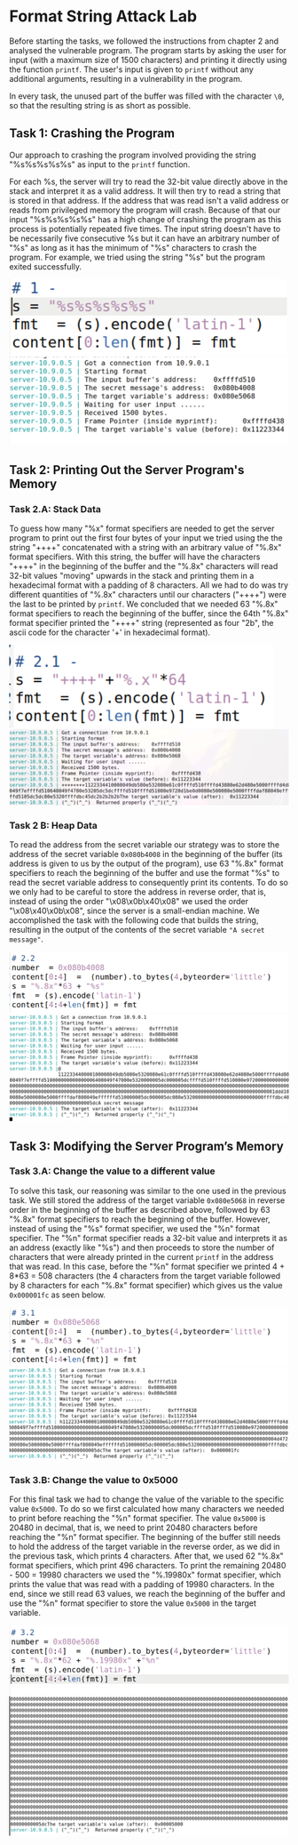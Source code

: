 # Format String Attack Lab

Before starting the tasks, we followed the instructions from chapter 2 and analysed the vulnerable program. The program starts by asking  the user for input (with a maximum size of 1500 characters)  and printing it directly using the function `printf`. The user's input is given to `printf` without any additional arguments, resulting in a vulnerability in the program.

 In every task, the unused part of the buffer was filled with the character `\0`, so that the resulting string is as short as possible.

## Task 1: Crashing the Program

Our approach to crashing the program involved providing the string "%s%s%s%s%s"  as input to the `printf` function. 

For each %s, the server will try to read the 32-bit value directly above in the stack and interpret it as a valid address. It will then try to read a string that is stored in that address. If the address that was read isn't a valid address or reads from privileged memory the program will crash. Because of that our input "%s%s%s%s%s" has a high change of crashing the program as this process is potentially repeated five times. The input string doesn't have to be necessarily five consecutive %s but it can have an arbitrary number of "%s" as long as it has the minimum of "%s" characters to crash the program. For example, we tried using the string "%s" but the program exited successfully.

![server crash string](img/crash_program_string.png)
![server crash result](img/crash_program_result.png)

## Task 2: Printing Out the Server Program's Memory

### Task 2.A: Stack Data

To guess how many "%x" format specifiers are needed to get the server program to print out the first four bytes of your input we tried using the the string "++++" concatenated with a string with an arbitrary value of "%.8x" format specifiers. With this string, the buffer will have the characters "++++" in the beginning of the buffer and the "%.8x" characters will read 32-bit values "moving" upwards in the stack and printing them in a hexadecimal format with a padding of 8 characters. All we had to do was try different quantities of "%.8x" characters until our characters ("++++") were the last to be printed by `printf`. We concluded that we needed 63 "%.8x" format specifiers to reach the beginning of the buffer, since the 64th "%.8x" format specifier printed the "++++" string (represented as four "2b", the ascii code for the character '+' in hexadecimal format).



![test distance string](img/test_distance_string.png)
![test distance](img/test_distance.png)

### Task 2 B: Heap Data

To read the address from the secret variable our strategy was to store the address of the secret variable `0x080b4008` in the beginning of the buffer (its address is given to us by the output of the program), use 63 "%.8x" format specifiers to reach the beginning of the buffer and use the format "%s" to read the secret variable address to consequently print its contents. To do so we only had to be careful to store the address in reverse order, that is, instead of using the order "\x08\x0b\x40\x08" we used the order "\x08\x40\x0b\x08", since the server is a small-endian machine. We accomplished the task with the following code that builds the string, resulting in the output of the contents of the secret variable `"A secret message"`.

![heap data string](img/heap_data_string.png)
![heap data result](img/heap_data_result.png)

## Task 3: Modifying the Server Program’s Memory

### Task 3.A: Change the value to a different value

To solve this task, our reasoning was similar to the one used in the previous task. We still stored the address of the target variable `0x080e5068` in reverse order in the beginning of the buffer as described above, followed by 63 "%.8x" format specifiers to reach the beginning of the buffer. However, instead of using the "%s" format specifier, we used the "%n" format specifier. The "%n" format specifier reads a 32-bit value and interprets it as an address (exactly like "%s") and then proceeds to store the number of characters that were already printed in the current `printf` in the address that was read. In this case, before the "%n" format specifier we printed 4 + 8*63 = 508 characters (the 4 characters from the target variable followed by 8 characters for each "%.8x" format specifier) which gives us the value `0x000001fc` as seen below.

![random value string](img/random_value_string.png)
![random value result](img/random_value_result.png)

### Task 3.B:  Change the value to 0x5000

For this final task we had to change the value of the variable to the specific value `0x5000`. To do so we first calculated how many characters we needed to print before reaching the "%n" format specifier. The value `0x5000` is 20480 in decimal, that is, we need to print 20480 characters before reaching the "%n" format specifier. The beginning of the buffer still needs to hold the address of the target variable in the reverse order, as we did in the previous task, which prints 4 characters. After that, we used 62 "%.8x" format specifiers, which print 496 characters. To print the remaining 20480 - 500 = 19980 characters we used the "%.19980x" format specifier, which prints the value that was read with a padding of 19980 characters. In the end, since we still read 63 values, we reach the beginning of the buffer and use the "%n" format specifier to store the value `0x5000` in the target variable.

![specific value string](img/specific_value_string.png)
![specific value result](img/specific_value_result.png)
